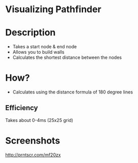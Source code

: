 # Visualizing Pathfinder

# Description
- Takes a start node & end node
- Allows you to build walls 
- Calculates the shortest distance between the nodes

# How?
- Calculates using the distance formula of 180 degree lines

## Efficiency
Takes about 0-4ms (25x25 grid)

# Screenshots
http://prntscr.com/mf20zx
